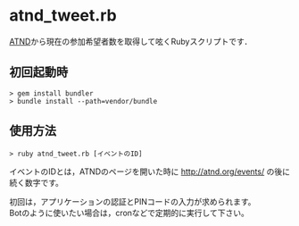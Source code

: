 atnd_tweet.rb
=============
[ATND](http://atnd.org/beta/)から現在の参加希望者数を取得して呟くRubyスクリプトです．

初回起動時
--------
	> gem install bundler
	> bundle install --path=vendor/bundle

使用方法
--------
	> ruby atnd_tweet.rb [イベントのID]
イベントのIDとは，ATNDのページを開いた時に http://atnd.org/events/ の後に続く数字です。

初回は，アプリケーションの認証とPINコードの入力が求められます。  
Botのように使いたい場合は，cronなどで定期的に実行して下さい。
